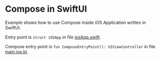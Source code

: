 # Compose in SwiftUI

Example shows how to use Compose inside iOS Application written in SwiftUI.

Entry point is `struct iOSApp` in file [iosApp.swift](iosApp%2FiosApp%2FiosApp.swift).

Compose entry point is `fun ComposeEntryPoint(): UIViewController` in file [main.ios.kt](shared%2Fsrc%2FiosMain%2Fkotlin%2Fmain.ios.kt).